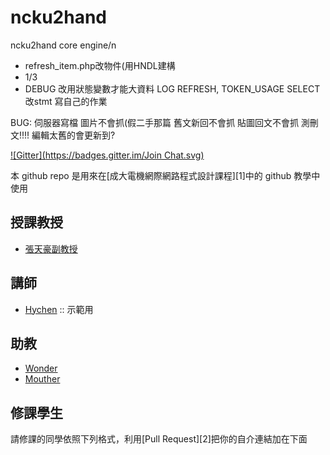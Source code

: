 ncku2hand
=========

ncku2hand core engine/n
- refresh_item.php改物件(用HNDL建構
- 1/3
- DEBUG
改用狀態變數才能大資料
LOG REFRESH, TOKEN_USAGE
SELECT改stmt
寫自己的作業

BUG:
伺服器寫檔
圖片不會抓(假二手那篇
舊文新回不會抓
貼圖回文不會抓
測刪文!!!!
編輯太舊的會更新到?

[![Gitter](https://badges.gitter.im/Join Chat.svg)](https://gitter.im/NCKU-EE-WebPrograming/about-course?utm_source=badge&utm_medium=badge&utm_campaign=pr-badge&utm_content=badge)

本 github repo 是用來在[成大電機網際網路程式設計課程][1]中的 github 教學中使用

## 授課教授
- [張天豪副教授](http://office.ee.ncku.edu.tw/nckueechinese/professor/T710-darby/T0000000c.htm)

## 講師
- [Hychen](http://hychen.wuweig.org/about-me/) :: 示範用

## 助教
- [Wonder](http://merry.ee.ncku.edu.tw/~wonder/about-me/)
- [Mouther](http://mouther.github.io/about-me/)

## 修課學生

請修課的同學依照下列格式，利用[Pull Request][2]把你的自介連結加在下面

